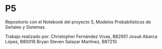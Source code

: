 # P5
Repositorio con el Notebook del proyecto 5, Modelos Probabilísticos de Señales y Sistemas.

Trabajo realizado por:
Christopher Fernández Vivas, B82951 
Josué Abarca López, B80016 
Bryan Steven Salazar Martínez, B87210
